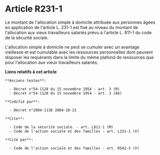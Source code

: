 # Article R231-1

Le montant de l'allocation simple à domicile attribuée aux personnes âgées en application de l'article L. 231-1 est fixé au
niveau du montant de l'allocation aux vieux travailleurs salariés prévu à l'article L. 811-1 du code de la sécurité sociale.

L'allocation simple à domicile ne peut se cumuler avec un avantage vieillesse et est cumulable avec les ressources
personnelles dont peuvent disposer les requérants dans la limite du même plafond de ressources que pour l'allocation aux
vieux travailleurs salariés.

**Liens relatifs à cet article**

	**Anciens textes**:

	  - Décret n°54-1128 du 15 novembre 1954 - art. 3 (M)
	  - Décret n°54-1128 du 15 novembre 1954 - art. 3 (Ab)

	**Codifié par**:

	  - Décret n°2004-1136 2004-10-21

	**Cite**:

	  - Code de la sécurité sociale. - art. L811-1 (M)
	  - Code de l'action sociale et des familles - art. L231-1 (V)

	**Cité par**:

	  - Code de l'action sociale et des familles - art. R542-3 (V)
